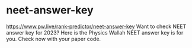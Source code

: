 # neet-answer-key
https://www.pw.live/rank-predictor/neet-answer-key Want to check NEET answer key for 2023? Here is the Physics Wallah NEET answer key is for you. Check now with your paper code.
